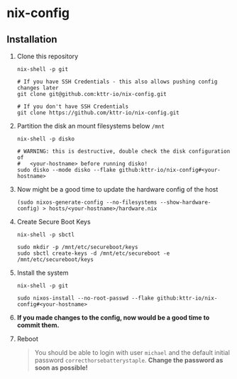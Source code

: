 # nix-config


## Installation

1. Clone this repository

    ```shell
    nix-shell -p git

    # If you have SSH Credentials - this also allows pushing config changes later
    git clone git@github.com:kttr-io/nix-config.git

    # If you don't have SSH Credentials
    git clone https://github.com/kttr-io/nix-config.git
    ```

1. Partition the disk an mount filesystems below `/mnt`

    ```shell
    nix-shell -p disko

    # WARNING: this is destructive, double check the disk configuration of
    #   <your-hostname> before running disko!
    sudo disko --mode disko --flake github:kttr-io/nix-config#<your-hostname>
    ```

1. Now might be a good time to update the hardware config of the host

    ```shell
    (sudo nixos-generate-config --no-filesystems --show-hardware-config) > hosts/<your-hostname>/hardware.nix
    ```

1. Create Secure Boot Keys

    ```shell
    nix-shell -p sbctl

    sudo mkdir -p /mnt/etc/secureboot/keys
    sudo sbctl create-keys -d /mnt/etc/secureboot -e  /mnt/etc/secureboot/keys
    ```

1. Install the system

    ```shell
    nix-shell -p git

    sudo nixos-install --no-root-passwd --flake github:kttr-io/nix-config#<your-hostname>
    ```

1. **If you made changes to the config, now would be a good time to commit them.**

1. Reboot
   > You should be able to login with user `michael` and the default initial password `correcthorsebatterystaple`.
   > **Change the password as soon as possible!**
